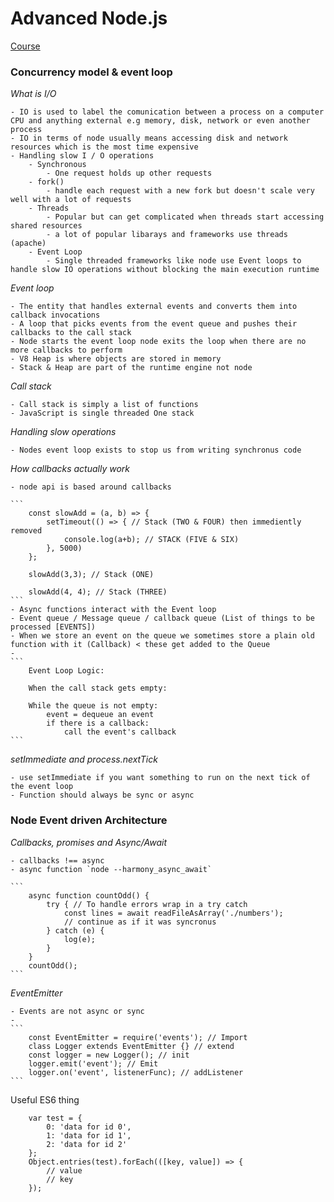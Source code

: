 # Advanced Node.js

[Course](https://app.pluralsight.com/library/courses/nodejs-advanced/table-of-contents)

### Concurrency model & event loop
*What is I/O*

    - IO is used to label the comunication between a process on a computer CPU and anything external e.g memory, disk, network or even another process
    - IO in terms of node usually means accessing disk and network resources which is the most time expensive
    - Handling slow I / O operations
        - Synchronous
            - One request holds up other requests
        - fork()
            - handle each request with a new fork but doesn't scale very well with a lot of requests
        - Threads
            - Popular but can get complicated when threads start accessing shared resources
            - a lot of popular libarays and frameworks use threads (apache)
        - Event Loop
            - Single threaded frameworks like node use Event loops to handle slow IO operations without blocking the main execution runtime

*Event loop*

    - The entity that handles external events and converts them into callback invocations
    - A loop that picks events from the event queue and pushes their callbacks to the call stack
    - Node starts the event loop node exits the loop when there are no more callbacks to perform
    - V8 Heap is where objects are stored in memory
    - Stack & Heap are part of the runtime engine not node

*Call stack*

    - Call stack is simply a list of functions
    - JavaScript is single threaded One stack

*Handling slow operations*

    - Nodes event loop exists to stop us from writing synchronus code

*How callbacks actually work*

    - node api is based around callbacks

    ```
        const slowAdd = (a, b) => {
            setTimeout(() => { // Stack (TWO & FOUR) then immediently removed 
                console.log(a+b); // STACK (FIVE & SIX)
            }, 5000)
        };

        slowAdd(3,3); // Stack (ONE)

        slowAdd(4, 4); // Stack (THREE)
    ```
    - Async functions interact with the Event loop
    - Event queue / Message queue / callback queue (List of things to be processed [EVENTS])
    - When we store an event on the queue we sometimes store a plain old function with it (Callback) < these get added to the Queue
    - 
    ```
        Event Loop Logic:

        When the call stack gets empty: 

        While the queue is not empty: 
            event = dequeue an event
            if there is a callback: 
                call the event's callback
    ```

*setImmediate and process.nextTick*

    - use setImmediate if you want something to run on the next tick of the event loop
    - Function should always be sync or async

### Node Event driven Architecture

*Callbacks, promises and Async/Await*

    - callbacks !== async
    - async function `node --harmony_async_await`

    ```
        async function countOdd() {
            try { // To handle errors wrap in a try catch
                const lines = await readFileAsArray('./numbers');
                // continue as if it was syncronus
            } catch (e) {
                log(e);
            }
        }
        countOdd();
    ```

*EventEmitter*
    
    - Events are not async or sync
    - 
    ```
        const EventEmitter = require('events'); // Import
        class Logger extends EventEmitter {} // extend
        const logger = new Logger(); // init
        logger.emit('event'); // Emit
        logger.on('event', listenerFunc); // addListener
    ```


Useful ES6 thing
```
    var test = {
        0: 'data for id 0',
        1: 'data for id 1',
        2: 'data for id 2'
    };
    Object.entries(test).forEach(([key, value]) => {
        // value
        // key
    });
```





